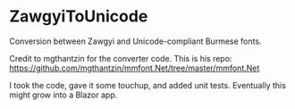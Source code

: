 # ZawgyiToUnicode
Conversion between Zawgyi and Unicode-compliant Burmese fonts.

Credit to mgthantzin for the converter code. This is his repo: https://github.com/mgthantzin/mmfont.Net/tree/master/mmfont.Net

I took the code, gave it some touchup, and added unit tests. Eventually this might grow into a Blazor app.
